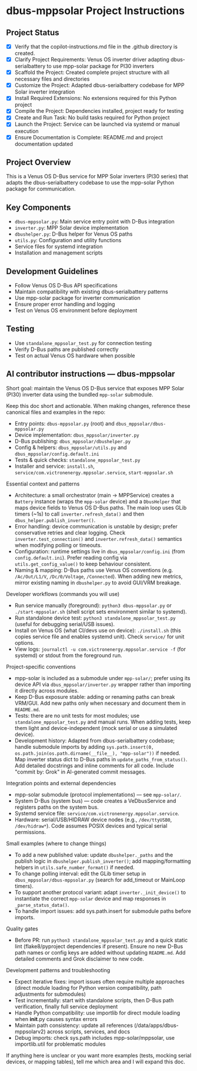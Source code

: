 # dbus-mppsolar Project Instructions

## Project Status
- [x] Verify that the copilot-instructions.md file in the .github directory is created.
- [x] Clarify Project Requirements: Venus OS inverter driver adapting dbus-serialbattery to use mpp-solar package for PI30 inverters
- [x] Scaffold the Project: Created complete project structure with all necessary files and directories
- [x] Customize the Project: Adapted dbus-serialbattery codebase for MPP Solar inverter integration
- [x] Install Required Extensions: No extensions required for this Python project
- [x] Compile the Project: Dependencies installed, project ready for testing
- [x] Create and Run Task: No build tasks required for Python project
- [x] Launch the Project: Service can be launched via systemd or manual execution
- [x] Ensure Documentation is Complete: README.md and project documentation updated

## Project Overview
This is a Venus OS D-Bus service for MPP Solar inverters (PI30 series) that adapts the dbus-serialbattery codebase to use the mpp-solar Python package for communication.

## Key Components
- `dbus-mppsolar.py`: Main service entry point with D-Bus integration
- `inverter.py`: MPP Solar device implementation
- `dbushelper.py`: D-Bus helper for Venus OS paths
- `utils.py`: Configuration and utility functions
- Service files for systemd integration
- Installation and management scripts

## Development Guidelines
- Follow Venus OS D-Bus API specifications
- Maintain compatibility with existing dbus-serialbattery patterns
- Use mpp-solar package for inverter communication
- Ensure proper error handling and logging
- Test on Venus OS environment before deployment

## Testing
- Use `standalone_mppsolar_test.py` for connection testing
- Verify D-Bus paths are published correctly
- Test on actual Venus OS hardware when possible

## AI contributor instructions — dbus-mppsolar

Short goal: maintain the Venus OS D-Bus service that exposes MPP Solar (PI30) inverter data using the bundled `mpp-solar` submodule.

Keep this doc short and actionable. When making changes, reference these canonical files and examples in the repo:

- Entry points: `dbus-mppsolar.py` (root) and `dbus_mppsolar/dbus-mppsolar.py`
- Device implementation: `dbus_mppsolar/inverter.py`
- D-Bus publishing: `dbus_mppsolar/dbushelper.py`
- Config & helpers: `dbus_mppsolar/utils.py` and `dbus_mppsolar/config.default.ini`
- Tests & quick checks: `standalone_mppsolar_test.py`
- Installer and service: `install.sh`, `service/com.victronenergy.mppsolar.service`, `start-mppsolar.sh`

Essential context and patterns
- Architecture: a small orchestrator (main -> MPPService) creates a `Battery` instance (wraps the `mpp-solar` device) and a `DbusHelper` that maps device fields to Venus OS D-Bus paths. The main loop uses GLib timers (~1s) to call `inverter.refresh_data()` and then `dbus_helper.publish_inverter()`.
- Error handling: device communication is unstable by design; prefer conservative retries and clear logging. Check `inverter.test_connection()` and `inverter.refresh_data()` semantics when modifying polling or timeouts.
- Configuration: runtime settings live in `dbus_mppsolar/config.ini` (from `config.default.ini`). Prefer reading config via `utils.get_config_value()` to keep behaviour consistent.
- Naming & mapping: D-Bus paths use Venus OS conventions (e.g. `/Ac/Out/L1/V`, `/Dc/0/Voltage`, `/Connected`). When adding new metrics, mirror existing naming in `dbushelper.py` to avoid GUI/VRM breakage.

Developer workflows (commands you will use)
- Run service manually (foreground): `python3 dbus-mppsolar.py` or `./start-mppsolar.sh` (shell script sets environment similar to systemd).
- Run standalone device test: `python3 standalone_mppsolar_test.py` (useful for debugging serial/USB issues).
- Install on Venus OS (what CI/devs use on device): `./install.sh` (this copies service file and enables systemd unit). Check `service/` for unit options.
- View logs: `journalctl -u com.victronenergy.mppsolar.service -f` (for systemd) or stdout from the foreground run.

Project-specific conventions
- mpp-solar is included as a submodule under `mpp-solar/`; prefer using its device API via `dbus_mppsolar/inverter.py` wrapper rather than importing it directly across modules.
- Keep D-Bus exposure stable: adding or renaming paths can break VRM/GUI. Add new paths only when necessary and document them in `README.md`.
- Tests: there are no unit tests for most modules; use `standalone_mppsolar_test.py` and manual runs. When adding tests, keep them light and device-independent (mock serial or use a simulated device).
- Development history: Adapted from dbus-serialbattery codebase; handle submodule imports by adding `sys.path.insert(0, os.path.join(os.path.dirname(__file__), "mpp-solar"))` if needed. Map inverter status dict to D-Bus paths in `update_paths_from_status()`. Add detailed docstrings and inline comments for all code. Include "commit by: Grok" in AI-generated commit messages.

Integration points and external dependencies
- mpp-solar submodule (protocol implementations) — see `mpp-solar/`.
- System D-Bus (system bus) — code creates a VeDbusService and registers paths on the system bus.
- Systemd service file: `service/com.victronenergy.mppsolar.service`.
- Hardware: serial/USB/HIDRAW device nodes (e.g., `/dev/ttyUSB0`, `/dev/hidraw*`). Code assumes POSIX devices and typical serial permissions.

Small examples (where to change things)
- To add a new published value: update `dbushelper._paths` and the publish logic in `dbushelper.publish_inverter()`; add mapping/formatting helpers in `utils.safe_number_format()` if needed.
- To change polling interval: edit the GLib timer setup in `dbus_mppsolar/dbus-mppsolar.py` (search for add_timeout or MainLoop timers).
- To support another protocol variant: adapt `inverter._init_device()` to instantiate the correct `mpp-solar` device and map responses in `_parse_status_data()`.
- To handle import issues: add sys.path.insert for submodule paths before imports.

Quality gates
- Before PR: run `python3 standalone_mppsolar_test.py` and a quick static lint (flake8/pyproject dependencies if present). Ensure no new D-Bus path names or config keys are added without updating `README.md`. Add detailed comments and Grok disclaimer to new code.

Development patterns and troubleshooting
- Expect iterative fixes: import issues often require multiple approaches (direct module loading for Python version compatibility, path adjustments for submodules)
- Test incrementally: start with standalone scripts, then D-Bus path verification, finally full service deployment
- Handle Python compatibility: use importlib for direct module loading when __init__.py causes syntax errors
- Maintain path consistency: update all references (/data/apps/dbus-mppsolarv2) across scripts, services, and docs
- Debug imports: check sys.path includes mpp-solar/mppsolar, use importlib.util for problematic modules

If anything here is unclear or you want more examples (tests, mocking serial devices, or mapping tables), tell me which area and I will expand this doc.
